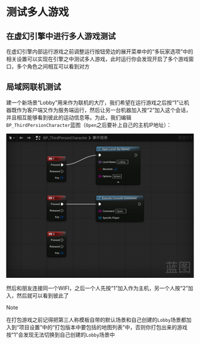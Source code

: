 # 测试多人游戏

## 在虚幻引擎中进行多人游戏测试

在虚幻引擎内部运行游戏之前调整运行按钮旁边的展开菜单中的“多玩家选项”中的相关设置可以实现在引擎之中测试多人游戏，此时运行你会发现开启了多个游戏窗口，多个角色之间相互可以看到对方

## 局域网联机测试

建一个新场景“Lobby”用来作为联机的大厅，我们希望在运行游戏之后按“1”让机器既作为客户端又作为服务端运行，然后让另一台机器加入按“2”加入这个会话，并且相互能够看到彼此的运动信息等。为此，我们编辑`BP_ThirdPersionCharacter`蓝图（`Open`之后要补上自己的主机IP地址）：

![alt text](images/BP_ThirdPersonCharacter多人游戏测试蓝图.png)

然后和朋友连接同一个WIFI，之后一个人先按“1”加入作为主机，另一个人按“2”加入，然后就可以看到彼此了

> [!Note]
> 在打包游戏之前记得把第三人称模板自带的默认场景和自己创建的`Lobby`场景都加入到“项目设置”中的“打包版本中要包括的地图列表”中，否则你打包出来的游戏按“1”会发现无法切换到自己创建的`Lobby`场景中

